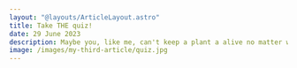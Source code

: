 ```yaml
---
layout: "@layouts/ArticleLayout.astro"
title: Take THE quiz!
date: 29 June 2023
description: Maybe you, like me, can't keep a plant a alive no matter what you do. Or maybe you have a veritable green thumb. Whatever the case may be, this quiz will suggest a houseplant for you to care for. 
image: /images/my-third-article/quiz.jpg
---
```



